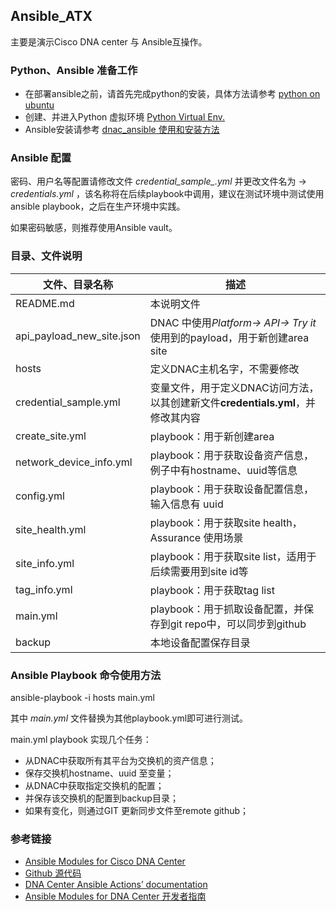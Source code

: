 ## Ansible_ATX

主要是演示Cisco DNA center 与 Ansible互操作。

### Python、Ansible 准备工作

- 在部署ansible之前，请首先完成python的安装，具体方法请参考 [ python on ubuntu ](https://github.com/yijxiang/python-on-ubuntu)
- 创建、并进入Python 虚拟环境 [ Python Virtual Env. ]( https://github.com/yijxiang/python-on-ubuntu/blob/main/Python%20%E8%99%9A%E6%8B%9F%E7%8E%AF%E5%A2%83%20-%20venv.md)
- Ansible安装请参考 [ dnac_ansible 使用和安装方法 ](https://github.com/yijxiang/python-on-ubuntu/blob/main/dnac_ansible%20%E4%BD%BF%E7%94%A8%E5%92%8C%E5%AE%89%E8%A3%85%E6%96%B9%E6%B3%95.md)


### Ansible 配置

密码、用户名等配置请修改文件 *credential_sample_.yml* 并更改文件名为 -> *credentials.yml* ，该名称将在后续playbook中调用，建议在测试环境中测试使用 ansible playbook，之后在生产环境中实践。

如果密码敏感，则推荐使用Ansible vault。


### 目录、文件说明

文件、目录名称 | 描述
------------ | -------------
README.md |   本说明文件
api_payload_new_site.json |  DNAC 中使用*Platform-> API-> Try it*使用到的payload，用于新创建area site
hosts |  定义DNAC主机名字，不需要修改
credential_sample.yml |  变量文件，用于定义DNAC访问方法，以其创建新文件**credentials.yml**，并修改其内容
create_site.yml |  playbook：用于新创建area 
network_device_info.yml |  playbook：用于获取设备资产信息，例子中有hostname、uuid等信息
config.yml |  playbook：用于获取设备配置信息，输入信息有 uuid
site_health.yml |  playbook：用于获取site health，Assurance 使用场景
site_info.yml |  playbook：用于获取site list，适用于后续需要用到site id等
tag_info.yml |  playbook：用于获取tag list
main.yml |  playbook：用于抓取设备配置，并保存到git repo中，可以同步到github
backup |  本地设备配置保存目录



### Ansible Playbook 命令使用方法

ansible-playbook -i hosts main.yml

其中 *main.yml* 文件替换为其他playbook.yml即可进行测试。

main.yml playbook 实现几个任务：
- 从DNAC中获取所有其平台为交换机的资产信息；
- 保存交换机hostname、uuid 至变量；
- 从DNAC中获取指定交换机的配置；
- 并保存该交换机的配置到backup目录；
- 如果有变化，则通过GIT 更新同步文件至remote github；


### 参考链接

- [Ansible Modules for Cisco DNA Center ](https://galaxy.ansible.com/cisco/dnac)
- [ Github 源代码 ](https://github.com/cisco-en-programmability/dnacenter-ansible​)
- [ DNA Center Ansible Actions’ documentation ](https://cisco-en-programmability.github.io/dnacenter-ansible/main/index.html​)
- [ Ansible Modules for DNA Center 开发者指南 ]( https://developer.cisco.com/docs/dna-center/?utm_campaign=dnac-padm&utm_source=padm-ww&utm_medium=dnac-blog-docs#!ansible​ )

